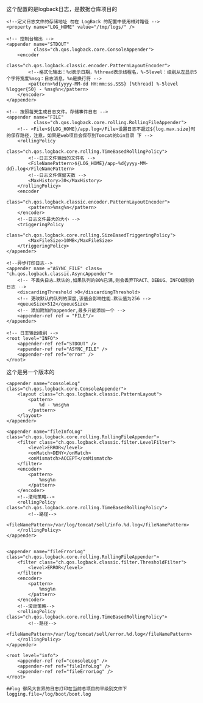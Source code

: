 这个配置的是logback日志，是数据仓库项目的

<?xml version="1.0" encoding="UTF-8"?>
<configuration debug="false">

    <!--定义日志文件的存储地址 勿在 LogBack 的配置中使用相对路径 -->
    <property name="LOG_HOME" value="/tmp/logs/" />
    
    <!-- 控制台输出 -->
    <appender name="STDOUT"
              class="ch.qos.logback.core.ConsoleAppender">
        <encoder
                class="ch.qos.logback.classic.encoder.PatternLayoutEncoder">
            <!--格式化输出：%d表示日期，%thread表示线程名，%-5level：级别从左显示5个字符宽度%msg：日志消息，%n是换行符 -->
            <pattern>%d{yyyy-MM-dd HH:mm:ss.SSS} [%thread] %-5level %logger{50} - %msg%n</pattern>
        </encoder>
    </appender>
    
    <!-- 按照每天生成日志文件。存储事件日志 -->
    <appender name="FILE"
              class="ch.qos.logback.core.rolling.RollingFileAppender">
        <!-- <File>${LOG_HOME}/app.log</File>设置日志不超过${log.max.size}时的保存路径，注意，如果是web项目会保存到Tomcat的bin目录 下 -->
        <rollingPolicy
                class="ch.qos.logback.core.rolling.TimeBasedRollingPolicy">
            <!--日志文件输出的文件名 -->
            <FileNamePattern>${LOG_HOME}/app-%d{yyyy-MM-dd}.log</FileNamePattern>
            <!--日志文件保留天数 -->
            <MaxHistory>30</MaxHistory>
        </rollingPolicy>
        <encoder
                class="ch.qos.logback.classic.encoder.PatternLayoutEncoder">
            <pattern>%msg%n</pattern>
        </encoder>
        <!--日志文件最大的大小 -->
        <triggeringPolicy
                class="ch.qos.logback.core.rolling.SizeBasedTriggeringPolicy">
            <MaxFileSize>10MB</MaxFileSize>
        </triggeringPolicy>
    </appender>
    
    <!--异步打印日志-->
    <appender name ="ASYNC_FILE" class= "ch.qos.logback.classic.AsyncAppender">
        <!-- 不丢失日志.默认的,如果队列的80%已满,则会丢弃TRACT、DEBUG、INFO级别的日志 -->
        <discardingThreshold >0</discardingThreshold>
        <!-- 更改默认的队列的深度,该值会影响性能.默认值为256 -->
        <queueSize>512</queueSize>
        <!-- 添加附加的appender,最多只能添加一个 -->
        <appender-ref ref = "FILE"/>
    </appender>
    
    <!-- 日志输出级别 -->
    <root level="INFO">
        <appender-ref ref="STDOUT" />
        <appender-ref ref="ASYNC_FILE" />
        <appender-ref ref="error" />
    </root>
</configuration>

这个是另一个版本的

<?xml version="1.0" encoding="UTF-8" ?>

<configuration>

    <appender name="consoleLog" class="ch.qos.logback.core.ConsoleAppender">
        <layout class="ch.qos.logback.classic.PatternLayout">
            <pattern>
                %d - %msg%n
            </pattern>
        </layout>
    </appender>
    
    <appender name="fileInfoLog" class="ch.qos.logback.core.rolling.RollingFileAppender">
        <filter class="ch.qos.logback.classic.filter.LevelFilter">
            <level>ERROR</level>
            <onMatch>DENY</onMatch>
            <onMismatch>ACCEPT</onMismatch>
        </filter>
        <encoder>
            <pattern>
                %msg%n
            </pattern>
        </encoder>
        <!--滚动策略-->
        <rollingPolicy class="ch.qos.logback.core.rolling.TimeBasedRollingPolicy">
            <!--路径-->
            <fileNamePattern>/var/log/tomcat/sell/info.%d.log</fileNamePattern>
        </rollingPolicy>
    </appender>


    <appender name="fileErrorLog" class="ch.qos.logback.core.rolling.RollingFileAppender">
        <filter class="ch.qos.logback.classic.filter.ThresholdFilter">
            <level>ERROR</level>
        </filter>
        <encoder>
            <pattern>
                %msg%n
            </pattern>
        </encoder>
        <!--滚动策略-->
        <rollingPolicy class="ch.qos.logback.core.rolling.TimeBasedRollingPolicy">
            <!--路径-->
            <fileNamePattern>/var/log/tomcat/sell/error.%d.log</fileNamePattern>
        </rollingPolicy>
    </appender>
    
    <root level="info">
        <appender-ref ref="consoleLog" />
        <appender-ref ref="fileInfoLog" />
        <appender-ref ref="fileErrorLog" />
    </root>

</configuration>

```
##log 御风大世界的日志打印在当前总项目的平级别文件下
logging.file=/log/boot/boot.log

```